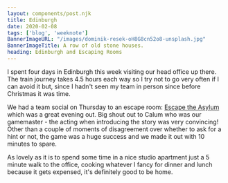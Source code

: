 ```yaml
---
layout: components/post.njk
title: Edinburgh
date: 2020-02-08
tags: ['blog', 'weeknote']
BannerImageURL: "/images/dominik-resek-oH8G8cn52o8-unsplash.jpg"
BannerImageTitle: A row of old stone houses.
heading: Edinburgh and Escaping Rooms
---
```


<!-- Excerpt Start -->
I spent four days in Edinburgh this week visiting our head office up there.<!-- Excerpt End -->  The train journey takes 4.5 hours each way so I try not to go very often if I can avoid it but, since I hadn't seen my team in person since before Christmas it was time.

We had a team social on Thursday to an escape room: <a href="https://www.escapereality.com/escape-rooms-uk/edinburgh/">Escape the Asylum</a> which was a great evening out. Big shout out to Calum who was our gamemaster - the acting when introducing the story was very convincing! Other than a couple of moments of disagreement over whether to ask for a hint or not, the game was a huge success and we made it out with 10 minutes to spare.

As lovely as it is to spend some time in a nice studio apartment just a 5 minute walk to the office, cooking whatever I fancy for dinner and lunch because it gets expensed, it's definitely good to be home.